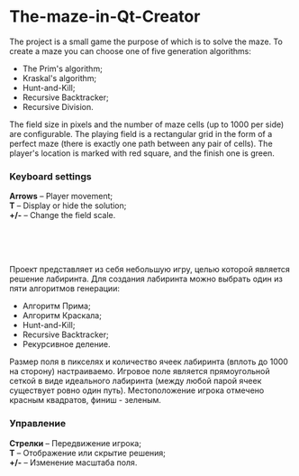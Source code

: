 # The-maze-in-Qt-Creator
The project is a small game the purpose of which is to solve the maze. To create a maze you can choose one of five generation algorithms:
- The Prim's algorithm;
- Kraskal's algorithm;
- Hunt-and-Kill;
- Recursive Backtracker;
- Recursive Division.

The field size in pixels and the number of maze cells (up to 1000 per side) are configurable.
The playing field is a rectangular grid in the form of a perfect maze (there is exactly one path between any pair of cells). The player's location is marked with red square, and the finish one is green.
### Keyboard settings
**Arrows** – Player movement;<br/>
**T** – Display or hide the solution;<br/>
**+/-** – Change the field scale.<br/>

<br/>
<br/>
<br/>

Проект представляет из себя небольшую игру, целью которой является решение лабиринта. Для создания лабиринта можно выбрать один из пяти алгоритмов генерации:
- Алгоритм Прима;
- Алгоритм Краскала;
- Hunt-and-Kill;
- Recursive Backtracker;
- Рекурсивное деление.

Размер поля в пикселях и количество ячеек лабиринта (вплоть до 1000 на сторону) настраиваемо.
Игровое поле является прямоугольной сеткой в виде идеального лабиринта (между любой парой ячеек существует ровно один путь). Местоположение игрока отмечено красным квадратов, финиш - зеленым.
### Управление
**Стрелки** – Передвижение игрока;<br/>
**T** – Отображение или скрытие решения;<br/>
**+/-** – Изменение масштаба поля.<br/>
